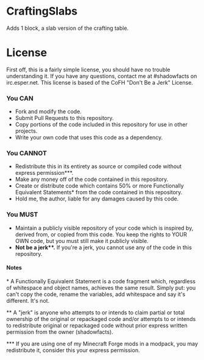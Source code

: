 # CraftingSlabs
Adds 1 block, a slab version of the crafting table.


# License

First off, this is a fairly simple license, you should have no trouble understanding it. If you have any questions, contact me at #shadowfacts on irc.esper.net. This license is based of the CoFH "Don't Be a Jerk" License.

### You CAN
- Fork and modify the code.
- Submit Pull Requests to this repository.
- Copy portions of the code included in this repository for use in other projects.
- Write your own code that uses this code as a dependency.

### You CANNOT
- Redistribute this in its entirety as source or compiled code without express permission\*\*\*.
- Make any money off of the code contained in this repository.
- Create or distribute code which contains 50% or more Functionally Equivalent Statements\* from the code contained in this repository.
- Hold me, the author, liable for any damages caused by this code.

### You MUST
- Maintain a publicly visible repository of your code which is inspired by, derived from, or copied from this code. You keep the rights to YOUR OWN code, but you must still make it publicly visible.
- **Not be a jerk\*\*.** If you're a jerk, you cannot use any of the code in this repository.


#### Notes
\* A Functionally Equivalent Statement is a code fragment which, regardless of whitespace and object names, achieves the same result. Simply put: you can't copy the code, rename the variables, add whitespace and say it's different. It's not.

\*\* A "jerk" is anyone who attempts to or intends to claim partial or total ownership of the original or repackaged code and/or attempts to or intends to redistribute original or repackaged code without prior express written permission from the owner (shadowfacts).

\*\*\* If you are using one of my Minecraft Forge mods in a modpack, you may redistribute it, consider this your express permission.
